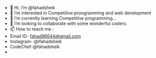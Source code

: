 - 👋 Hi, I’m @fahadsheik
- 👀 I’m interested in Competitive proogramming and web development
- 🌱 I’m currently learning Competitive programming...
- 💞️ I’m looking to collaborate with some wonderful coders.
- 📫 How to reach me :
- Email ID- fahad96644@gmail.com
- Instagram- @ifahadsheik
- CodeChef-@fahadsheik
- 
<!---
fahadsheik/fahadsheik is a ✨ special ✨ repository because its `README.md` (this file) appears on your GitHub profile.
You can click the Preview link to take a look at your changes.
--->
